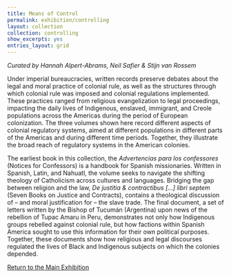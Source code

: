 ```yaml
---
title: Means of Control
permalink: exhibition/controlling
layout: collection
collection: controlling
show_excerpts: yes
entries_layout: grid
---
```

*Curated by Hannah Alpert-Abrams, Neil Safier & Stijn van Rossem*

Under imperial bureaucracies, written records preserve debates about the legal and moral practice of colonial rule, as well as the structures through which colonial rule was imposed and colonial regulations implemented. These practices ranged from religious evangelization to legal proceedings, impacting the daily lives of Indigenous, enslaved, immigrant, and Creole populations across the Americas during the period of European colonization. The three volumes shown here record different aspects of colonial regulatory systems, aimed at different populations in different parts of the Americas and during different time periods. Together, they illustrate the broad reach of regulatory systems in the American colonies.

The earliest book in this collection, the *Advertencias para los confessores* (Notices for Confessors) is a handbook for Spanish missionaries. Written in Spanish, Latin, and Nahuatl, the volume seeks to navigate the shifting theology of Catholicism across cultures and languages. Bridging the gap between religion and the law, *De justitia & contractibus [...] libri septem* (Seven Books on Justice and Contracts), contains a theological discussion of – and moral justification for – the slave trade. The final document, a set of letters written by the Bishop of Tucumán (Argentina) upon news of the rebellion of Tupac Amaru in Peru, demonstrates not only how Indigenous groups rebelled against colonial rule, but how factions within Spanish America sought to use this information for their own political purposes. Together, these documents show how religious and legal discourses regulated the lives of Black and Indigenous subjects on which the colonies depended.

[Return to the Main Exhibition](/exhibition)


<!-- collection: exhibition
entries_layout: grid
show_excerpts: false
permalink: /exhibition/home/
 -->